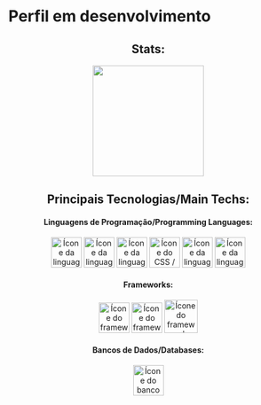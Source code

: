 # Perfil em desenvolvimento

<section><!-- Presentation -->
<h1></h1>
  
</section>

<div align="center"> <!-- Most used languages -->
  <article>
    <h2>Stats:</h2>
    <img height="200em" src="https://github-readme-stats.vercel.app/api/top-langs/?username=HenriqueMN&layout=compact&langs_count=7&theme=catppuccin_latte"/>
  </article>
  <article>
    <div>
      <h2>Principais Tecnologias/Main Techs:</h2>
      <div>
        <h4>Linguagens de Programação/Programming Languages:</h4>
        <img alt="Ícone da linguagem Java / Java language icon" height="55" width="55" src="https://cdn.jsdelivr.net/gh/devicons/devicon@latest/icons/java/java-original.svg" />
        <img alt="Ícone da linguagem R / R language icon" height="55" width="55" src="https://cdn.jsdelivr.net/gh/devicons/devicon@latest/icons/r/r-original.svg" />
        <img alt="Ícone da linguagem HTML5 / HTML5 language icon" height="55" width="55" src="https://cdn.jsdelivr.net/gh/devicons/devicon@latest/icons/html5/html5-original.svg" />
        <img alt="Ícone do CSS / CSS icon" height="55" width="55" src="https://cdn.jsdelivr.net/gh/devicons/devicon@latest/icons/css3/css3-original.svg" />
        <img 
            alt="Ícone da linguagem JavaScript / JavaScript language icon" 
            height="55" 
            width="55" 
            src="https://cdn.jsdelivr.net/gh/devicons/devicon@latest/icons/javascript/javascript-original.svg" 
        />
        <img 
            alt="Ícone da linguagem JavaScript / JavaScript language icon" 
            height="55" 
            width="55" 
            src="https://cdn.jsdelivr.net/gh/devicons/devicon@latest/icons/typescript/typescript-original.svg" 
        />
      </div>
      <div>
          <h4>Frameworks:</h4>
          <img 
            alt="Ícone do framework Spring / Spring framework icon" 
            height="55" 
            width="55" 
            src="https://cdn.jsdelivr.net/gh/devicons/devicon@latest/icons/spring/spring-original.svg" 
          />
          <img 
            alt="Ícone do framework React / React framework icon" 
            height="55" 
            width="55" 
            src="https://cdn.jsdelivr.net/gh/devicons/devicon@latest/icons/react/react-original.svg" 
          />
          <img 
            alt="Ícone do framework Angular / Angular framework icon" 
            height="60" 
            width="60" 
            src="https://cdn.jsdelivr.net/gh/devicons/devicon@latest/icons/angular/angular-original.svg"
          />
    </div>
    <div>
      <h4>Bancos de Dados/Databases:</h4>
      <img 
        alt="Ícone do banco de dados MySQL / MySQL database icon" 
        height="55" 
        width="55" 
        src="https://cdn.jsdelivr.net/gh/devicons/devicon@latest/icons/mysql/mysql-original.svg"
      />
    </div>
  </article>
</div>
